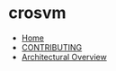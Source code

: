 # crosvm

* [Home][home]
* [CONTRIBUTING](/CONTRIBUTING.md)
* [Architectural Overview](/docs/architecture.md)

[home]: /README.md
